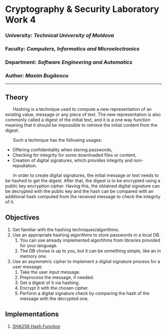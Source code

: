 # Cryptography & Security Laboratory Work 4

### University: _Technical University of Moldova_

### Faculty: _Computers, Informatics and Microelectronics_

### Department: _Software Engineering and Automatics_

### Author: _Maxim Bugăescu_

---

## Theory

&ensp;&ensp;&ensp; Hashing is a technique used to compute a new representation of an existing value, message or any piece of text. The new representation is also commonly called a digest of the initial text, and it is a one way function meaning that it should be impossible to retrieve the initial content from the digest.

&ensp;&ensp;&ensp; Such a technique has the following usages:

- Offering confidentiality when storing passwords,
- Checking for integrity for some downloaded files or content,
- Creation of digital signatures, which provides integrity and non-repudiation.

&ensp;&ensp;&ensp; In order to create digital signatures, the initial message or text needs to be hashed to get the digest. After that, the digest is to be encrypted using a public key encryption cipher. Having this, the obtained digital signature can be decrypted with the public key and the hash can be compared with an additional hash computed from the received message to check the integrity of it.

## Objectives

1. Get familiar with the hashing techniques/algorithms.
2. Use an appropriate hashing algorithms to store passwords in a local DB.
   1. You can use already implemented algortihms from libraries provided for your language.
   2. The DB choise is up to you, but it can be something simple, like an in memory one.
3. Use an asymmetric cipher to implement a digital signature process for a user message.
   1. Take the user input message.
   2. Preprocess the message, if needed.
   3. Get a digest of it via hashing.
   4. Encrypt it with the chosen cipher.
   5. Perform a digital signature check by comparing the hash of the message with the decrypted one.

## Implementations

1. [SHA256 Hash Function](https://github.com/CodeWay07/CS_Laboratories/blob/main/Lab_4/sha256.png)
